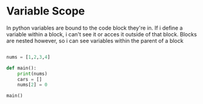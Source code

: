 # Variable Scope
In python variables are bound to the code block they're in.  If i define a variable within a block, i can't see it or acces it outside of that block.  Blocks are nested however, so i can see variables within the parent of a block

```python

nums = [1,2,3,4]

def main():
    print(nums)
    cars = []
    nums[2] = 0

main()
```